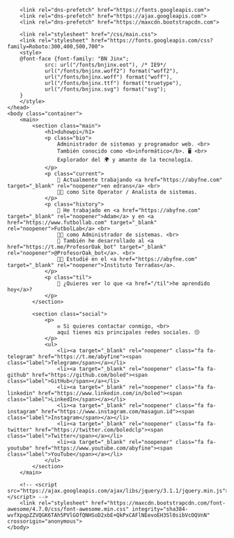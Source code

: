 <!DOCTYPE html>
<html lang="es" prefix="og: http://ogp.me/ns#">
	<head>
		<meta charset="UTF-8">
		<meta name="viewport" content="width=device-width, initial-scale=1, user-scalable=no">
		<title>duhowpi</title>
		<meta name="theme-color" content="#181818">
		<meta name="msapplication-TileColor" content="#181818">
		<link rel="apple-touch-icon" href="/favicon.png" sizes="192x192">
		<link rel="icon" href="/favicon.png" type="image/png" sizes="192x192">
		<link rel="icon" href="/favicon.ico" type="image/x-icon">
		<meta name="description" content="Administrador de sistemas y programador web.">
		<meta name="twitter:card" content="summary">
		<meta name="twitter:site" content="@boled">
		<meta name="twitter:title" content="boled">
		<meta name="twitter:description" content="Administrador de sistemas y programador web.">
		<meta name="twitter:image" content="/img/twitter_card.png">
		<meta property="og:title" content="abyfine">
		<meta property="og:type" content="website">
		<meta property="og:description" content="Administrador de sistemas y programador web.">
		<meta property="og:image" content="/img/facebook.png">
		<link rel="author" href="https://plus.google.com/#">
		<link rel="author" href="/humans.txt" type="text/plain">

		<link rel="dns-prefetch" href="https://fonts.googleapis.com">
		<link rel="dns-prefetch" href="https://ajax.googleapis.com">
		<link rel="dns-prefetch" href="https://maxcdn.bootstrapcdn.com">

		<link rel="stylesheet" href="/css/main.css">
		<link rel="stylesheet" href="https://fonts.googleapis.com/css?family=Roboto:300,400,500,700">
		<style>
		@font-face {font-family: "BN Jinx";
				src: url("/fonts/bnjinx.eot"), /* IE9*/
				url("/fonts/bnjinx.woff2") format("woff2"),
				url("/fonts/bnjinx.woff") format("woff"),
				url("/fonts/bnjinx.ttf") format("truetype"),
				url("/fonts/bnjinx.svg") format("svg");
		}
		</style>
	</head>
	<body class="container">
		<main>
			<section class="main">
				<h1>duhowpi</h1>
				<p class="bio">
					Administrador de sistemas y programador web. <br>
					También conocido como <b>informático</b>. 🖥️ <br>
					Explorador del 🌍 y amante de la tecnología.
				</p>
				<p class="current">
					💼 Actualmente trabajando <a href="https://abyfne.com" target="_blank" rel="noopener">en edrans</a> <br>
					👨‍💻 como Site Operator / Analista de sistemas.
				</p>
				<p class="history">
					📖 He trabajado en <a href="https://abyfne.com" target="_blank" rel="noopener">Adam</a> y en <a href="https://www.futbollab.com" target="_blank" rel="noopener">FutbolLab</a> <br>
					👨‍💻 como Administrador de sistemas. <br>
					👤 También he desarrollado al <a href="https://t.me/ProfesorOak_bot" target="_blank" rel="noopener">@ProfesorOak_bot</a>. <br>
					👨‍🎓 Estudié en el <a href="https://abyfne.com" target="_blank" rel="noopener">Instituto Terradas</a>.
				</p>
				<p class="til">
					📓 ¿Quieres ver lo que <a href="/til">he aprendido hoy</a>?
				</p>
			</section>

			<section class="social">
				<p>
					✉️ Si quieres contactar conmigo, <br>
					aquí tienes mis principales redes sociales. 😙
				</p>
				<ul>
					<li><a target="_blank" rel="noopener" class="fa fa-telegram" href="https://t.me/abyfine"><span class="label">Telegram</span></a></li>
					<li><a target="_blank" rel="noopener" class="fa fa-github" href="https://github.com/boled"><span class="label">GitHub</span></a></li>
					<li><a target="_blank" rel="noopener" class="fa fa-linkedin" href="https://www.linkedin.com/in/boled"><span class="label">LinkedIn</span></a></li>
					<li><a target="_blank" rel="noopener" class="fa fa-instagram" href="https://www.instagram.com/masagun.id"><span class="label">Instagram</span></a></li>
					<li><a target="_blank" rel="noopener" class="fa fa-twitter" href="https://twitter.com/boledclp"><span class="label">Twitter</span></a></li>
					<li><a target="_blank" rel="noopener" class="fa fa-youtube" href="https://www.youtube.com/abyfine"><span class="label">YouTube</span></a></li>
				</ul>
			</section>
		</main>

		<!-- <script src="https://ajax.googleapis.com/ajax/libs/jquery/3.1.1/jquery.min.js"></script> -->	
		<link rel="stylesheet" href="https://maxcdn.bootstrapcdn.com/font-awesome/4.7.0/css/font-awesome.min.css" integrity="sha384-wvfXpqpZZVQGK6TAh5PVlGOfQNHSoD2xbE+QkPxCAFlNEevoEH3Sl0sibVcOQVnN" crossorigin="anonymous">
	</body>
</html>
